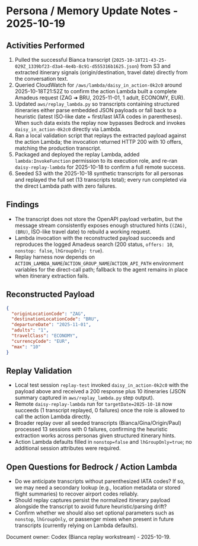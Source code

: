 # Persona / Memory Update Notes - 2025-10-19

## Activities Performed
1. Pulled the successful Bianca transcript (`2025-10-18T21-43-25-029Z_1339bf23-d3a4-4e4b-8c91-d555316b1625.json`) from S3 and extracted itinerary signals (origin/destination, travel date) directly from the conversation text.
2. Queried CloudWatch for `/aws/lambda/daisy_in_action-0k2c0` around 2025-10-18T21:52Z to confirm the action Lambda built a complete Amadeus request (ZAG ➜ BRU, 2025-11-01, 1 adult, ECONOMY, EUR).
3. Updated `aws/replay_lambda.py` so transcripts containing structured itineraries either parse embedded JSON payloads or fall back to a heuristic (latest ISO-like date + first/last IATA codes in parentheses). When such data exists the replay now bypasses Bedrock and invokes `daisy_in_action-0k2c0` directly via Lambda.
4. Ran a local validation script that replays the extracted payload against the action Lambda; the invocation returned HTTP 200 with 10 offers, matching the production transcript.
5. Packaged and deployed the replay Lambda, added `lambda:InvokeFunction` permission to its execution role, and re-ran `daisy-replay-lambda` for 2025-10-18 to confirm a full remote success.
6. Seeded S3 with the 2025-10-18 synthetic transcripts for all personas and replayed the full set (13 transcripts total); every run completed via the direct Lambda path with zero failures.

## Findings
- The transcript does not store the OpenAPI payload verbatim, but the message stream consistently exposes enough structured hints (`(ZAG)`, `(BRU)`, ISO-like travel date) to rebuild a working request.
- Lambda invocation with the reconstructed payload succeeds and reproduces the logged Amadeus search (200 status, `offers: 10`, `nonstop: false`, `lhGroupOnly: true`).
- Replay harness now depends on `ACTION_LAMBDA_NAME`/`ACTION_GROUP_NAME`/`ACTION_API_PATH` environment variables for the direct-call path; fallback to the agent remains in place when itinerary extraction fails.

## Reconstructed Payload
```json
{
  "originLocationCode": "ZAG",
  "destinationLocationCode": "BRU",
  "departureDate": "2025-11-01",
  "adults": "1",
  "travelClass": "ECONOMY",
  "currencyCode": "EUR",
  "max": "10"
}
```

## Replay Validation
- Local test session `replay-test` invoked `daisy_in_action-0k2c0` with the payload above and received a 200 response plus 10 itineraries (JSON summary captured in `aws/replay_lambda.py` step output).
- Remote `daisy-replay-lambda` run for `targetDate=2025-10-18` now succeeds (1 transcript replayed, 0 failures) once the role is allowed to call the action Lambda directly.
- Broader replay over all seeded transcripts (Bianca/Gina/Origin/Paul) processed 13 sessions with 0 failures, confirming the heuristic extraction works across personas given structured itinerary hints.
- Action Lambda defaults filled in `nonstop=false` and `lhGroupOnly=true`; no additional session attributes were required.

## Open Questions for Bedrock / Action Lambda
- Do we anticipate transcripts without parenthesized IATA codes? If so, we may need a secondary lookup (e.g., location metadata or stored flight summaries) to recover airport codes reliably.
- Should replay captures persist the normalized itinerary payload alongside the transcript to avoid future heuristic/parsing drift?
- Confirm whether we should also set optional parameters such as `nonstop`, `lhGroupOnly`, or passenger mixes when present in future transcripts (currently relying on Lambda defaults).

Document owner: Codex (Bianca replay workstream) - 2025-10-19.
